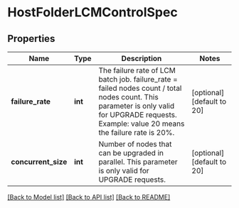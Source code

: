 # HostFolderLCMControlSpec

## Properties
Name | Type | Description | Notes
------------ | ------------- | ------------- | -------------
**failure_rate** | **int** | The failure rate of LCM batch job. failure_rate &#x3D; failed nodes count / total nodes count. This parameter is only valid for UPGRADE requests. Example: value 20 means the failure rate is 20%. | [optional] [default to 20]
**concurrent_size** | **int** | Number of nodes that can be upgraded in parallel. This parameter is only valid for UPGRADE requests. | [optional] [default to 20]

[[Back to Model list]](../README.md#documentation-for-models) [[Back to API list]](../README.md#documentation-for-api-endpoints) [[Back to README]](../README.md)


